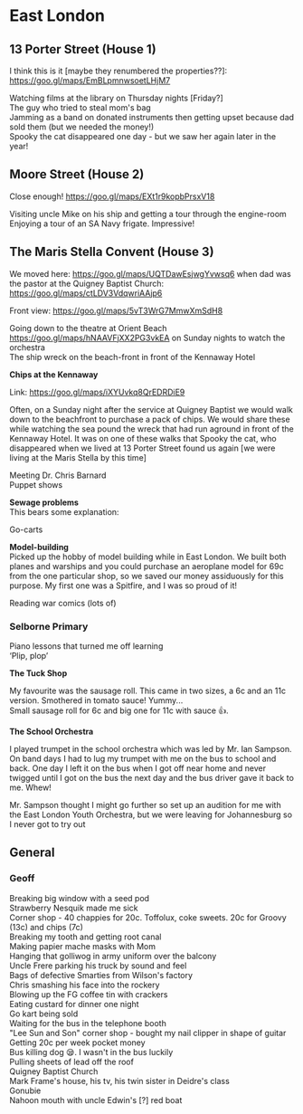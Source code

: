 # East London


## 13 Porter Street (House 1)

I think this is it [maybe they renumbered the properties??]: <https://goo.gl/maps/EmBLpmnwsoetLHjM7>  

Watching films at the library on Thursday nights [Friday?]  
The guy who tried to steal mom's bag  
Jamming as a band on donated instruments then getting upset because dad sold them (but we needed the money!)  
Spooky the cat disappeared one day - but we saw her again later in the year!  


## Moore Street (House 2)

Close enough! <https://goo.gl/maps/EXt1r9kopbPrsxV18>  

Visiting uncle Mike on his ship and getting a tour through the engine-room  
Enjoying a tour of an SA Navy frigate. Impressive!  


## The Maris Stella Convent (House 3)  

We moved here: <https://goo.gl/maps/UQTDawEsjwgYvwsq6> when dad was the pastor at the Quigney Baptist Church: <https://goo.gl/maps/ctLDV3VdqwriAAjp6>  

Front view: <https://goo.gl/maps/5vT3WrG7MmwXmSdH8>

Going down to the theatre at Orient Beach <https://goo.gl/maps/hNAAVFjXX2PG3vkEA> on Sunday nights to watch the orchestra  
The ship wreck on the beach-front in front of the Kennaway Hotel  

**Chips at the Kennaway**  

Link: <https://goo.gl/maps/iXYUvkq8QrEDRDiE9>  

Often, on a Sunday night after the service at Quigney Baptist we would walk down to the beachfront to purchase a pack of chips. We would share these while watching the sea pound the wreck that had run aground in front of the Kennaway Hotel. It was on one of these walks that Spooky the cat, who disappeared when we lived at 13 Porter Street found us again [we were living at the Maris Stella by this time]  

Meeting Dr. Chris Barnard  
Puppet shows  

**Sewage problems**  
This bears some explanation:

Go-carts  

**Model-building**  
Picked up the hobby of model building while in East London. We built both planes and warships and you could purchase an aeroplane model for 69c from the one particular shop, so we saved our money assiduously for this purpose. My first one was a Spitfire, and I was so proud of it!  

Reading war comics (lots of)  

### Selborne Primary

Piano lessons that turned me off learning  
‘Plip, plop’  


**The Tuck Shop**

My favourite was the sausage roll. This came in two sizes, a 6c and an 11c version. Smothered in tomato sauce! Yummy...  
Small sausage roll for 6c and big one for 11c with sauce 👍.  


**The School Orchestra**

I played trumpet in the school orchestra which was led by Mr. Ian Sampson. On band days I had to lug my trumpet with me on the bus to school and back. One day I left it on the bus when I got off near home and never twigged until I got on the bus the next day and the bus driver gave it back to me. Whew!  

Mr. Sampson thought I might go further so set up an audition for me with the East London Youth Orchestra, but we were leaving for Johannesburg so I never got to try out  


## General


### Geoff

Breaking big window with a seed pod  
Strawberry Nesquik made me sick  
Corner shop - 40 chappies for 20c. Toffolux, coke sweets. 20c for Groovy (13c) and chips (7c)  
Breaking my tooth and getting root canal  
Making papier mache masks with Mom  
Hanging that golliwog in army uniform over the balcony  
Uncle Frere parking his truck by sound and feel  
Bags of defective Smarties from Wilson's factory  
Chris smashing his face into the rockery  
Blowing up the FG coffee tin with crackers  
Eating custard for dinner one night  
Go kart being sold  
Waiting for the bus in the telephone booth  
"Lee Sun and Son" corner shop - bought my nail clipper in shape of guitar  
Getting 20c per week pocket money  
Bus killing dog 😪. I wasn't in the bus luckily  
Pulling sheets of lead off the roof  
Quigney Baptist Church  
Mark Frame's house, his tv, his twin sister in Deidre's class  
Gonubie  
Nahoon mouth with uncle Edwin's [?] red boat  
